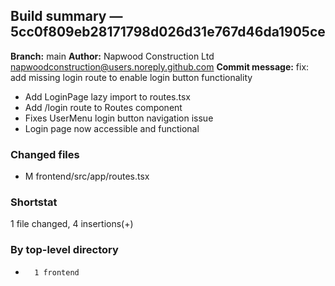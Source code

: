 ## Build summary — 5cc0f809eb28171798d026d31e767d46da1905ce

**Branch:** main
**Author:** Napwood Construction Ltd <napwoodconstruction@users.noreply.github.com>
**Commit message:** fix: add missing login route to enable login button functionality

- Add LoginPage lazy import to routes.tsx
- Add /login route to Routes component
- Fixes UserMenu login button navigation issue
- Login page now accessible and functional

### Changed files
 - M	frontend/src/app/routes.tsx

### Shortstat
 1 file changed, 4 insertions(+)

### By top-level directory
 -       1 frontend
